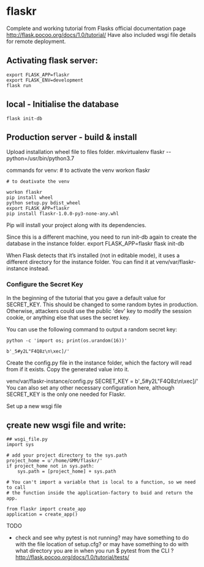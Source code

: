 # flaskr
Complete and working tutorial from Flasks official documentation page http://flask.pocoo.org/docs/1.0/tutorial/
Have also included wsgi file details for remote deployment.


## Activating flask server:
    export FLASK_APP=flaskr
    export FLASK_ENV=development
    flask run


## local - Initialise the database
    flask init-db

## Production server - build & install
Upload installation wheel file to files folder.
    mkvirtualenv flaskr --python=/usr/bin/python3.7

commands for venv:
    # to activate the venv
    workon flaskr

    # to deativate the venv      

    workon flaskr
    pip install wheel
    python setup.py bdist_wheel
    export FLASK_APP=flaskr
    pip install flaskr-1.0.0-py3-none-any.whl
Pip will install your project along with its dependencies.

Since this is a different machine, you need to run init-db again to create the database in the instance folder.
    export FLASK_APP=flaskr
    flask init-db

When Flask detects that it’s installed (not in editable mode), it uses a different directory for the instance folder. You can find it at venv/var/flaskr-instance instead.

### Configure the Secret Key
In the beginning of the tutorial that you gave a default value for SECRET_KEY. This should be changed to some random bytes in production. Otherwise, attackers could use the public 'dev' key to modify the session cookie, or anything else that uses the secret key.

You can use the following command to output a random secret key:

    python -c 'import os; print(os.urandom(16))'

    b'_5#y2L"F4Q8z\n\xec]/'

Create the config.py file in the instance folder, which the factory will read from if it exists. Copy the generated value into it.

venv/var/flaskr-instance/config.py
    SECRET_KEY = b'_5#y2L"F4Q8z\n\xec]/'
You can also set any other necessary configuration here, although SECRET_KEY is the only one needed for Flaskr.

Set up a new wsgi file

## çreate new wsgi file and write:

    ## wsgi_file.py
    import sys

    # add your project directory to the sys.path
    project_home = u'/home/GMM/flaskr/'
    if project_home not in sys.path:
        sys.path = [project_home] + sys.path

    # You can't import a variable that is local to a function, so we need to call
    # the function inside the application-factory to buid and return the app.

    from flaskr import create_app
    application = create_app()



TODO
- check and see why pytest is not running? may have something to do with the file location of setup.cfg? or may have something to do with what directory you are in when you run $ pytest from the CLI ? http://flask.pocoo.org/docs/1.0/tutorial/tests/
